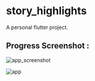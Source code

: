 # story_highlights

A personal flutter project.


## Progress Screenshot :

![app_screenshot](https://user-images.githubusercontent.com/35481593/179498216-d414f173-7fef-4472-9b51-fa3e775e2c15.jpg)

![app](https://user-images.githubusercontent.com/35481593/179497531-6d14093e-e673-4927-bbc2-a6744731a015.gif)

